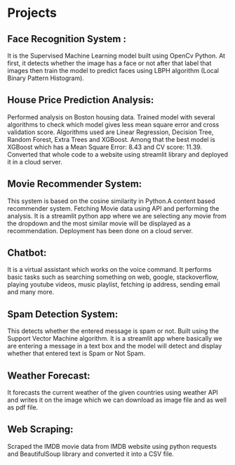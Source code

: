 
# Projects

## Face Recognition System : 
It is the Supervised Machine Learning model built using OpenCv Python. At first, it detects whether the image has a face or not after that label that images then train the model to predict faces using LBPH algorithm (Local Binary Pattern Histogram).

## House Price Prediction Analysis:
Performed analysis on Boston housing data. Trained model with several algorithms to check which model gives less mean square error and cross validation score. Algorithms used are Linear Regression, Decision Tree, Random Forest, Extra Trees and XGBoost. Among that the best model is XGBoost which has a Mean Square Error: 8.43 and CV score: 11.39. Converted that whole code to a website using streamlit library and deployed it in a cloud server.

## Movie Recommender System:
This system is based on the cosine similarity in Python.A content based recommender system. Fetching Movie data using API and performing the analysis. It is a streamlit python app where we are selecting any movie from the dropdown and the most similar movie will be displayed as a recommendation. Deployment has been done on a cloud server.

## Chatbot:
It is a virtual assistant which works on the voice command. It performs basic tasks such as searching something on web, google, stackoverflow, playing youtube videos, music playlist, fetching ip address, sending email and many more.

## Spam Detection System:
This detects whether the entered message is spam or not. Built using the Support Vector Machine algorithm. It is a streamlit app where basically we are entering a message in a text box and the model will detect and display whether that entered text is Spam or Not Spam.

## Weather Forecast:
It forecasts the current weather of the given countries using weather API  and writes it on the image which we can download as image file and as well as pdf file.

## Web Scraping:
Scraped the IMDB movie data from IMDB website using python requests and BeautifulSoup library and converted it into a CSV file.




